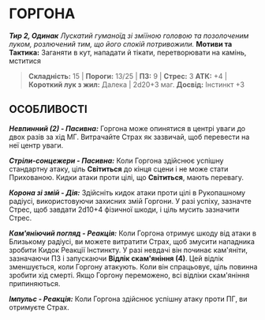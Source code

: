 ﻿# ГОРГОНА

***Тир 2, Одинак***
*Лускатий гуманоїд зі зміїною головою та позолоченим луком, розлючений тим, що його спокій потривожили.*
**Мотиви та Тактика:** Заганяти в кут, нападати й тікати, перетворювати на камінь, мститися

> **Складність:** 15 | **Пороги:** 13/25 | **ПЗ:** 9 | **Стрес:** 3
> **АТК:** +4 | **Короткий лук з жил:** Далека | 2d20+3 маг.
> **Досвід:** Інстинкт +3

## ОСОБЛИВОСТІ

***Невпинний (2) - Пасивна:*** Горгона може опинятися в центрі уваги до двох разів за хід МГ. Витрачайте Страх як зазвичай, щоб перевести на неї центр уваги.

***Стріли-сонцежери - Пасивна:*** Коли Горгона здійснює успішну стандартну атаку, ціль **Світиться** до кінця сцени і не може стати Прихованою. Кидки атаки проти цілі, що **Світиться**, мають перевагу.

***Корона зі змій - Дія:*** Здійсніть кидок атаки проти цілі в Рукопашному радіусі, використовуючи захисних змій Горгони. У разі успіху, зазначте Стрес, щоб завдати 2d10+4 фізичної шкоди, і ціль мусить зазначити Стрес.

***Кам'яніючий погляд - Реакція:*** Коли Горгона отримує шкоду від атаки в Близькому радіусі, ви можете витратити Страх, щоб змусити нападника зробити Кидок Реакції Інстинкту. У разі невдачі він починає кам'яніти, зазначаючи ПЗ і запускаючи **Відлік скам'яніння (4)**. Цей відлік зменшується, коли Горгону атакують. Коли він спрацьовує, ціль повинна зробити хід смерті. Якщо Горгону переможено, всі відліки скам'яніння припиняються.

***Імпульс - Реакція:*** Коли Горгона здійснює успішну атаку проти ПГ, ви отримуєте Страх.